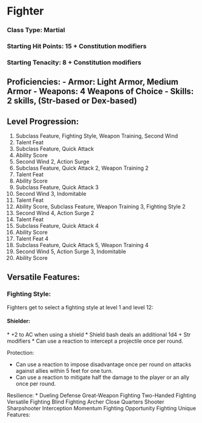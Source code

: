 <h1>Fighter</h1>
<h3>Class Type: Martial</h3>
<h3>Starting Hit Points: 15 + Constitution modifiers</h3>
<h3>Starting Tenacity: 8 + Constitution modifiers</h3>

<h2>Proficiencies:
- Armor: Light Armor, Medium Armor
- Weapons: 4 Weapons of Choice
- Skills: 2 skills, (Str-based or Dex-based)

<h2>Level Progression:</h2>

1. Subclass Feature, Fighting Style, Weapon Training, Second Wind
2. Talent Feat
3. Subclass Feature, Quick Attack
4. Ability Score
5. Second Wind 2, Action Surge
6. Subclass Feature, Quick Attack 2, Weapon Training 2
7. Talent Feat
8. Ability Score
9. Subclass Feature, Quick Attack 3
10. Second Wind 3, Indomitable
11. Talent Feat
12. Ability Score, Subclass Feature, Weapon Training 3, Fighting Style 2
13. Second Wind 4, Action Surge 2
14. Talent Feat
15. Subclass Feature, Quick Attack 4
16. Ability Score
17. Talent Feat 4
18. Subclass Feature, Quick Attack 5, Weapon Training 4
19. Second Wind 5, Action Surge 3, Indomitable
20. Ability Score

<h2>Versatile Features:</h2>
<h3>Fighting Style:</h3>
Fighters get to select a fighting style at level 1 and level 12:
<h4>Shielder:</h4> 
* +2 to AC when using a shield
* Shield bash deals an additional 1d4 + Str modifiers
* Can use a reaction to intercept a projectile once per round.  

Protection:
* Can use a reaction to impose disadvantage once per round on attacks against allies within 5 feet for one turn.
* Can use a reaction to mitigate half the damage to the player or an ally once per round. 

Resilience:
* 
Dueling
Defense
Great-Weapon Fighting
Two-Handed Fighting
Versatile Fighting
Blind Fighting
Archer
Close Quarters Shooter
Sharpshooter
Interception
Momentum Fighting
Opportunity Fighting
Unique Features:

